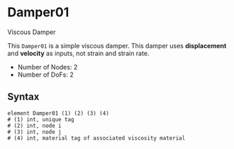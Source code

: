 # Damper01

Viscous Damper

This `Damper01` is a simple viscous damper. This damper uses **displacement** and **velocity** as inputs, not strain and strain rate.

* Number of Nodes: 2
* Number of DoFs: 2

## Syntax

```
element Damper01 (1) (2) (3) (4)
# (1) int, unique tag
# (2) int, node i
# (3) int, node j
# (4) int, material tag of associated viscosity material
```
